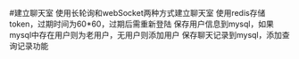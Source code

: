 #建立聊天室
使用长轮询和webSocket两种方式建立聊天室
使用redis存储token，过期时间为60*60，过期后需重新登陆
保存用户信息到mysql，如果mysql中存在用户则为老用户，无用户则添加用户
保存聊天记录到mysql，添加查询记录功能
